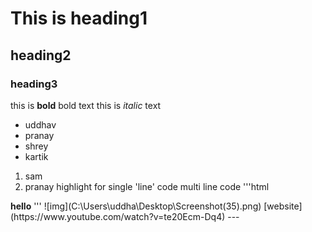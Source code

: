 # This is heading1 
## heading2
### heading3
this is **bold** bold text
this is *italic* text
- uddhav
- pranay
- shrey
- kartik
1. sam
2. pranay
 highlight for single 'line' code
multi line code
'''html
<body>
<b>hello</b>
</body>
'''
![img](C:\Users\uddha\Desktop\Screenshot(35).png)
[website](https://www.youtube.com/watch?v=te20Ecm-Dq4)
---
